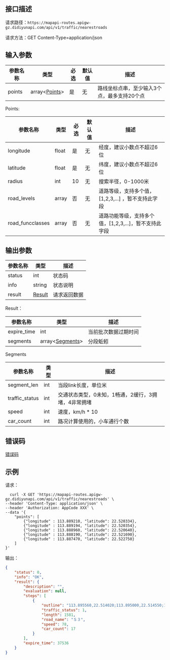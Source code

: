 ## 接口描述
请求路径：`https://mapapi-routes.apigw-gz.didiyunapi.com/api/v1/traffic/nearestroads`

请求方法：GET Content-Type=application/json
## 输入参数
|参数名称 |类型| 必选 | 默认值 | 描述|
|--------|-----|-----|-----|-----|
|points  |array<[Points](#Points)> | 是 | 无 |路线坐标点串，至少输入3个点，最多支持20个点|

<span id="Points"></span>
Points:

|参数名称  | 类型 | 必选| 默认值 |  描述 |  
|--------|-----|-----|-----|-----|
|longitude           | float  |是 | 无 |经度，建议小数点不超过6位 |
|latitude            | float  |是 | 无 |纬度，建议小数点不超过6位 |
|radius              | int    |10 | 无 |搜索半径，0-1000米|
|road_levels         | array<int>  |否 | 无 |道路等级，支持多个值，[1,2,3,...] ，暂不支持此字段 |
|road_funcclasses    | array<int>  |否 | 无 |道路功能等级，支持多个值，[1,2,3,...]，暂不支持此字段|


## 输出参数
|参数名称  | 类型 | 描述|
|--------|-----|-----|
|status | int  |状态码 |
|info|string|状态说明	|
|result | [Result](#Result)|请求返回数据 |

<span id="Result"></span>
Result：

|参数名称  | 类型 | 描述 |
|--------|-----|-----|
|expire_time   | int  |当前批次数据过期时间|
|segments   |  array<[Segments](#Segments)>  |分段蚯蚓 |

<span id="Segments"></span>
Segments

|参数名称  | 类型 | 描述 |
|--------|-----|-----|
|segment_len      | int   |当段link长度，单位米|
|traffic_status   | int   |交通状态类型，0未知，1畅通，2缓行，3拥堵，4非常拥堵|
|speed            | int   |速度，km/h * 10|
|car_count        | int   |路况计算使用的，小车通行个数|

## 错误码
[错误码](/static/apimarket-docs/services/地图开放平台/错误码.md#errorCode)

## 示例

请求：
``` shell
  curl -X GET 'https://mapapi-routes.apigw-gz.didiyunapi.com/api/v1/traffic/nearestroads' \
--header 'Content-Type: application/json' \
--header 'Authorization: AppCode XXX' \
--data '{
    "points": [
        {"longitude" : 113.889210, "latitude": 22.520334},
        {"longitude" : 113.889194, "latitude": 22.520354},
        {"longitude" : 113.888960, "latitude": 22.520640},
        {"longitude" : 113.888190, "latitude": 22.521690},
        {"longitude" : 113.887470, "latitude": 22.522750}
    ]
}'
```
输出：
``` json
{
    "status": 0,
    "info": "OK",
    "result": {
        "description": "",
        "evaluation": null,
        "steps": [
            {
                "outline": "113.895560,22.514020;113.895000,22.514550;113.894830,22.514700;113.894730,22.514790;113.894570,22.514930;113.894280,22.515180;113.894110,22.515320;113.892490,22.516780;113.892000,22.517280;113.891590,22.517690;113.891560,22.517720;113.891500,22.517780;113.890560,22.518730;113.889750,22.519670;113.889730,22.519700;113.889350,22.520160;113.889280,22.520250;113.888960,22.520640;113.888190,22.521690;113.887470,22.522750;113.887180,22.523230;113.886950,22.523640;113.886580,22.524260;113.886110,22.525120",
                "traffic_status": 1,
                "length": 1581,
                "road_name": "Ｓ３",
                "speed": 78,
                "car_count": 17
            }
        ],
        "expire_time": 37536
    }
}
```
